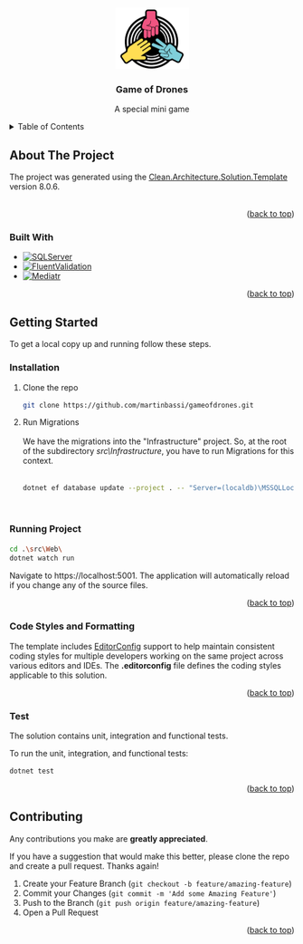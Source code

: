 ﻿<a name="readme-top"></a>

<br />
<div align="center">
<a href="https://github.com/martinbassi/gameofdrones">
    <img src="logo.png" alt="Game of Drones Logo" width="131" height="108">
  </a>
<h3 align="center">Game of Drones</h3>

<p align="center">
    A special mini game
</p>
</div>

<details>
  <summary>Table of Contents</summary>
  <ol>
    <li>
      <a href="#about-the-project">About The Project</a>
      <ul>
        <li><a href="#built-with">Built With</a></li>
      </ul>
    </li>
    <li>
      <a href="#getting-started">Getting Started</a>
      <ul>
        <li><a href="#installation">Installation</a></li>
        <li><a href="#running-project">Running Project</a></li>
        <li><a href="#code-styles-and-formatting">Code Styles and Formatting</a></li>
        <li><a href="#test">Test</a></li>
      </ul>
    </li>
    <li><a href="#contributing">Contributing</a></li>
  </ol>
</details>


## About The Project

The project was generated using the [Clean.Architecture.Solution.Template](https://github.com/jasontaylordev/CleanArchitecture) version 8.0.6.
<br><br>

<p align="right">(<a href="#readme-top">back to top</a>)</p>


### Built With

* [![SQLServer][SQLServer]][SQLServer-url]
* [![FluentValidation][FluentValidation]][FluentValidation-url]
* [![Mediatr][Mediatr]][Mediatr-url]


<p align="right">(<a href="#readme-top">back to top</a>)</p>


## Getting Started

To get a local copy up and running follow these steps.

### Installation

1. Clone the repo
   ```bash
   git clone https://github.com/martinbassi/gameofdrones.git
   ```
2. Run Migrations
   <br><br>
   We have the migrations into the "Infrastructure" project. So, at the root of the subdirectory *src\Infrastructure*, you have to run Migrations for this context.
   <br><br>
   
     ```bash
     dotnet ef database update --project . -- "Server=(localdb)\MSSQLLocalDB;Database=GameOfDronesDB;Trusted_Connection=True;"
     ```
     <br>

### Running Project

```bash
cd .\src\Web\
dotnet watch run
```

Navigate to https://localhost:5001. The application will automatically reload if you change any of the source files.

<p align="right">(<a href="#readme-top">back to top</a>)</p>

### Code Styles and Formatting

The template includes [EditorConfig](https://editorconfig.org/) support to help maintain consistent coding styles for multiple developers working on the same project across various editors and IDEs. The **.editorconfig** file defines the coding styles applicable to this solution.

<p align="right">(<a href="#readme-top">back to top</a>)</p>

### Test

The solution contains unit, integration and functional tests.

To run the unit, integration, and functional tests:
```bash
dotnet test
```

<p align="right">(<a href="#readme-top">back to top</a>)</p>

## Contributing

Any contributions you make are **greatly appreciated**.

If you have a suggestion that would make this better, please clone the repo and create a pull request. Thanks again!

1. Create your Feature Branch (`git checkout -b feature/amazing-feature`)
2. Commit your Changes (`git commit -m 'Add some Amazing Feature'`)
3. Push to the Branch (`git push origin feature/amazing-feature`)
4. Open a Pull Request

<p align="right">(<a href="#readme-top">back to top</a>)</p>


[SQLServer]: https://img.shields.io/badge/SQL_Server-F7F7F7?style=for-the-badge&logo=microsoftsqlserver&logoColor=96434E
[SQLServer-url]: https://www.microsoft.com/es-es/sql-server/sql-server-2019
[FluentValidation]: https://img.shields.io/badge/Fluent_Validation-4A4A55?style=for-the-badge&logo=diaspora&logoColor=FF0000
[FluentValidation-url]: https://fluentvalidation.net/
[Mediatr]: https://img.shields.io/badge/MediatR-FF2D20?style=for-the-badge&logo=macys&logoColor=white
[Mediatr-url]: https://github.com/jbogard/MediatR